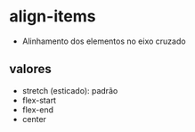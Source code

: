 # align-items

- Alinhamento dos elementos no eixo cruzado

## valores

- stretch (esticado): padrão
- flex-start
- flex-end
- center